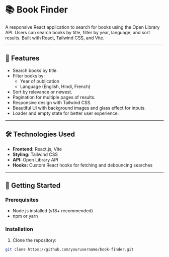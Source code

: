 # 📚 Book Finder

A responsive React application to search for books using the Open Library API. Users can search books by title, filter by year, language, and sort results. Built with React, Tailwind CSS, and Vite.

---

## 🌟 Features

- Search books by title.
- Filter books by:
  - Year of publication
  - Language (English, Hindi, French)
- Sort by relevance or newest.
- Pagination for multiple pages of results.
- Responsive design with Tailwind CSS.
- Beautiful UI with background images and glass effect for inputs.
- Loader and empty state for better user experience.

---

## 🛠️ Technologies Used

- **Frontend:** React.js, Vite
- **Styling:** Tailwind CSS
- **API:** Open Library API
- **Hooks:** Custom React hooks for fetching and debouncing searches

---

## 🚀 Getting Started

### Prerequisites

- Node.js installed (v18+ recommended)
- npm or yarn

### Installation

1. Clone the repository:

```bash
git clone https://github.com/yourusername/book-finder.git
